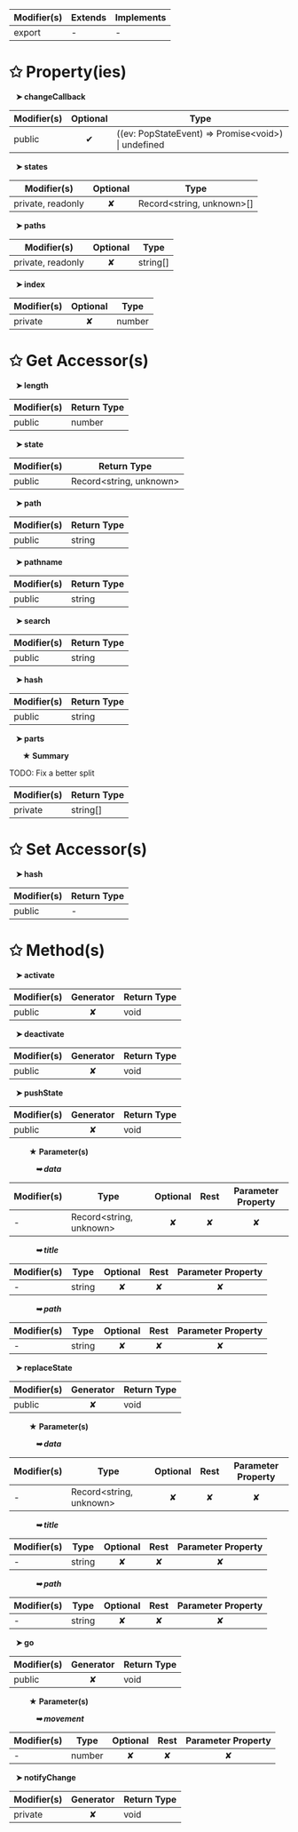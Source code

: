 | Modifier(s)                            | Extends                      | Implements                                    |
|----------------------------------------|------------------------------|-----------------------------------------------|
| export | - | - |

# &#10025; Property(ies)

&nbsp;&nbsp; **&#10148; changeCallback**

| Modifier(s)                               | Optional                           | Type                         |
|-------------------------------------------|:----------------------------------:|------------------------------|
| public | ✔ | ((ev: PopStateEvent) =&gt; Promise&lt;void&gt;) &#124; undefined |

&nbsp;&nbsp; **&#10148; states**

| Modifier(s)                               | Optional                           | Type                         |
|-------------------------------------------|:----------------------------------:|------------------------------|
| private, readonly | ✘ | Record&lt;string, unknown&gt;[] |

&nbsp;&nbsp; **&#10148; paths**

| Modifier(s)                               | Optional                           | Type                         |
|-------------------------------------------|:----------------------------------:|------------------------------|
| private, readonly | ✘ | string[] |

&nbsp;&nbsp; **&#10148; index**

| Modifier(s)                               | Optional                           | Type                         |
|-------------------------------------------|:----------------------------------:|------------------------------|
| private | ✘ | number |

# &#10025; Get Accessor(s)

&nbsp;&nbsp; **&#10148; length**

| Modifier(s)                              | Return Type                       |
|------------------------------------------|-----------------------------------|
| public | number |

&nbsp;&nbsp; **&#10148; state**

| Modifier(s)                              | Return Type                       |
|------------------------------------------|-----------------------------------|
| public | Record&lt;string, unknown&gt; |

&nbsp;&nbsp; **&#10148; path**

| Modifier(s)                              | Return Type                       |
|------------------------------------------|-----------------------------------|
| public | string |

&nbsp;&nbsp; **&#10148; pathname**

| Modifier(s)                              | Return Type                       |
|------------------------------------------|-----------------------------------|
| public | string |

&nbsp;&nbsp; **&#10148; search**

| Modifier(s)                              | Return Type                       |
|------------------------------------------|-----------------------------------|
| public | string |

&nbsp;&nbsp; **&#10148; hash**

| Modifier(s)                              | Return Type                       |
|------------------------------------------|-----------------------------------|
| public | string |

&nbsp;&nbsp; **&#10148; parts**

&nbsp;&nbsp;&nbsp;&nbsp;&nbsp; **&#9733; Summary**

TODO: Fix a better split

| Modifier(s)                              | Return Type                       |
|------------------------------------------|-----------------------------------|
| private | string[] |

# &#10025; Set Accessor(s)

&nbsp;&nbsp; **&#10148; hash**

| Modifier(s)                              | Return Type                       |
|------------------------------------------|-----------------------------------|
| public | - |

# &#10025; Method(s)

&nbsp;&nbsp; **&#10148; activate**

| Modifier(s)                              | Generator                          | Return Type                       |
|------------------------------------------|:----------------------------------:|-----------------------------------|
| public | ✘ | void |

&nbsp;&nbsp; **&#10148; deactivate**

| Modifier(s)                              | Generator                          | Return Type                       |
|------------------------------------------|:----------------------------------:|-----------------------------------|
| public | ✘ | void |

&nbsp;&nbsp; **&#10148; pushState**

| Modifier(s)                              | Generator                          | Return Type                       |
|------------------------------------------|:----------------------------------:|-----------------------------------|
| public | ✘ | void |

&nbsp;&nbsp;&nbsp;&nbsp;&nbsp;&nbsp;&nbsp;&nbsp; **&#9733; Parameter(s)**

&nbsp;&nbsp;&nbsp;&nbsp;&nbsp;&nbsp;&nbsp;&nbsp;&nbsp;&nbsp;&nbsp; _**&#10149; data**_

| Modifier(s)                              | Type                        | Optional                           | Rest                          | Parameter Property                          |
|------------------------------------------|-----------------------------|:----------------------------------:|:-----------------------------:|:-------------------------------------------:|
| - | Record&lt;string, unknown&gt; | ✘  | ✘ | ✘ |

&nbsp;&nbsp;&nbsp;&nbsp;&nbsp;&nbsp;&nbsp;&nbsp;&nbsp;&nbsp;&nbsp; _**&#10149; title**_

| Modifier(s)                              | Type                        | Optional                           | Rest                          | Parameter Property                          |
|------------------------------------------|-----------------------------|:----------------------------------:|:-----------------------------:|:-------------------------------------------:|
| - | string | ✘  | ✘ | ✘ |

&nbsp;&nbsp;&nbsp;&nbsp;&nbsp;&nbsp;&nbsp;&nbsp;&nbsp;&nbsp;&nbsp; _**&#10149; path**_

| Modifier(s)                              | Type                        | Optional                           | Rest                          | Parameter Property                          |
|------------------------------------------|-----------------------------|:----------------------------------:|:-----------------------------:|:-------------------------------------------:|
| - | string | ✘  | ✘ | ✘ |

&nbsp;&nbsp; **&#10148; replaceState**

| Modifier(s)                              | Generator                          | Return Type                       |
|------------------------------------------|:----------------------------------:|-----------------------------------|
| public | ✘ | void |

&nbsp;&nbsp;&nbsp;&nbsp;&nbsp;&nbsp;&nbsp;&nbsp; **&#9733; Parameter(s)**

&nbsp;&nbsp;&nbsp;&nbsp;&nbsp;&nbsp;&nbsp;&nbsp;&nbsp;&nbsp;&nbsp; _**&#10149; data**_

| Modifier(s)                              | Type                        | Optional                           | Rest                          | Parameter Property                          |
|------------------------------------------|-----------------------------|:----------------------------------:|:-----------------------------:|:-------------------------------------------:|
| - | Record&lt;string, unknown&gt; | ✘  | ✘ | ✘ |

&nbsp;&nbsp;&nbsp;&nbsp;&nbsp;&nbsp;&nbsp;&nbsp;&nbsp;&nbsp;&nbsp; _**&#10149; title**_

| Modifier(s)                              | Type                        | Optional                           | Rest                          | Parameter Property                          |
|------------------------------------------|-----------------------------|:----------------------------------:|:-----------------------------:|:-------------------------------------------:|
| - | string | ✘  | ✘ | ✘ |

&nbsp;&nbsp;&nbsp;&nbsp;&nbsp;&nbsp;&nbsp;&nbsp;&nbsp;&nbsp;&nbsp; _**&#10149; path**_

| Modifier(s)                              | Type                        | Optional                           | Rest                          | Parameter Property                          |
|------------------------------------------|-----------------------------|:----------------------------------:|:-----------------------------:|:-------------------------------------------:|
| - | string | ✘  | ✘ | ✘ |

&nbsp;&nbsp; **&#10148; go**

| Modifier(s)                              | Generator                          | Return Type                       |
|------------------------------------------|:----------------------------------:|-----------------------------------|
| public | ✘ | void |

&nbsp;&nbsp;&nbsp;&nbsp;&nbsp;&nbsp;&nbsp;&nbsp; **&#9733; Parameter(s)**

&nbsp;&nbsp;&nbsp;&nbsp;&nbsp;&nbsp;&nbsp;&nbsp;&nbsp;&nbsp;&nbsp; _**&#10149; movement**_

| Modifier(s)                              | Type                        | Optional                           | Rest                          | Parameter Property                          |
|------------------------------------------|-----------------------------|:----------------------------------:|:-----------------------------:|:-------------------------------------------:|
| - | number | ✘  | ✘ | ✘ |

&nbsp;&nbsp; **&#10148; notifyChange**

| Modifier(s)                              | Generator                          | Return Type                       |
|------------------------------------------|:----------------------------------:|-----------------------------------|
| private | ✘ | void |